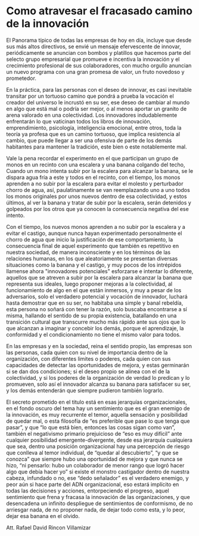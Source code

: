 # Como atravesar el fracasado camino de la innovación

El Panorama típico de todas las empresas de hoy en día, incluye que desde sus más altos directivos, se envié un mensaje efervescente de innovar, periódicamente se anuncian con bombos y platillos que hacemos parte del selecto grupo empresarial que promueve e incentiva la innovación y el crecimiento profesional de sus colaboradores, con mucho orgullo anuncian un nuevo programa con una gran promesa de valor, un fruto novedoso y prometedor. 

En la práctica, para las personas con el deseo de innovar, es casi inevitable transitar por un tortuoso camino que pondrá a prueba la vocación el creador del universo le incrustó en su ser, ese deseo de cambiar al mundo en algo que está mal o podría ser mejor, o al menos aportar un granito de arena valorado en una colectividad. Los innovadores indudablemente enfrentarán lo que vaticinan todos los libros de innovación, emprendimiento, psicología, inteligencia emocional, entre otros, toda la teoría ya profesa que es un camino tortuoso, que implica resistencia al cambio, que puede llegar a ser una ofensiva de parte de los demás habitantes para mantener la tradición, este bien o este notablemente mal. 

Vale la pena recordar el experimento en el que participan un grupo de monos en un recinto con una escalera y una banana colgando del techo, Cuando un mono intenta subir por la escalera para alcanzar la banana, se le dispara agua fría a este y todos en el recinto, con el tiempo, los monos aprenden a no subir por la escalera para evitar el molesto y perturbador chorro de agua, así, paulatinamente se van reemplazando uno a uno todos los monos originales por unos nuevos dentro de  esa colectividad, y estos últimos, al ver la banana y tratar de subir por la escalera, serán detenidos y golpeados por los otros que ya conocen la consecuencia negativa del ese intento. 

Con el tiempo, los nuevos monos aprenden a no subir por la escalera y a evitar el castigo, aunque nunca hayan experimentado personalmente el chorro de agua que inicio la justificación de ese comportamiento, la consecuencia final de aquel experimento que también es repetitivo en nuestra sociedad, de manera inconsciente y en los términos de las relaciones humanas, en los que aleatoriamente se presentan diversas situaciones como la banana y el castigo, y muy pocos de los intrépidos llamense ahora "innovadores potenciales" esforzarse e intentar lo diferente, aquellos que se atreven a subir por la escalera para alcanzar la banana que representa sus ideales, luego proponer mejoras a la colectividad, al funcionamiento de algo en el que están inmersos, y muy a pesar de los adversarios, solo el verdadero potencial y vocación de innovador, luchará hasta demostrar que en su ser, no habitaba una simple y banal rebeldía, esta persona no soñará con tener la razón, solo buscaba encontrarse a sí misma, hallando el sentido de su propia existencia, batallando en una transición cultural que transcurre mucho más rápido ante sus ojos que lo que alcanzan a imaginar y concebir los demás, porque el aprendizaje, la conformidad y el condicionamiento no tiene el mismo valor para todos.

En las empresas y en la sociedad, reina el sentido propio, las empresas son las personas, cada quien con su nivel de importancia dentro de la organización, con diferentes limites o poderes, cada quien con sus capacidades de detectar las oportunidades de mejora, y estas germinarán si se dan dos condiciones; si el deseo propio se alinea con el de la colectividad, y si los poderes de la organización de verdad lo predican y lo promueven, solo así el innovador alcanza su banana para satisfacer su ser, y los demás entenderán que siempre pudieron también lograrlo.

El secreto prometido en el titulo está en esas jerarquías organizacionales, en el fondo oscuro del tema hay un sentimiento que es el gran enemigo de la innovación, es muy recurrente el temor, aquella sensación y posibilidad de quedar mal, o esta filosofía de “es preferible que pase lo que tenga que pasar”, y que “lo que está bien, entonces las cosas sigan como van”, también el negativismo primario prejuicioso de “eso es muy difícil” ante cualquier posibilidad emergente-divergente, desde esa jerarquía cualquiera que sea, dentro una posición organizacional hay una percepción de riesgo que conlleva al temor individual, de “quedar al descubierto”, “y que se conozca” que siempre hubo una oportunidad de mejora y que nunca se hizo, “ni pensarlo: hubo un colaborador de menor rango que logró hacer algo que debía hacer yo” si existe el monstro castigador dentro de nuestra cabeza, infundado o no, ese “dedo señalador” es el verdadero enemigo, y peor aún si hace parte del ADN organizacional, eso estará implícito en todas las decisiones y acciones, entorpeciendo el progreso, aquel sentimiento que frena y fracasa la innovación de las organizaciones, y que desencadena un infinito despliegue de sentimientos de conformismo, de no arriesgar nada, de no proponer nada, de dejar todo como esta, y lo peor, dejar esa banana en el olvido.

Att.
Rafael David Rincon Villamizar
